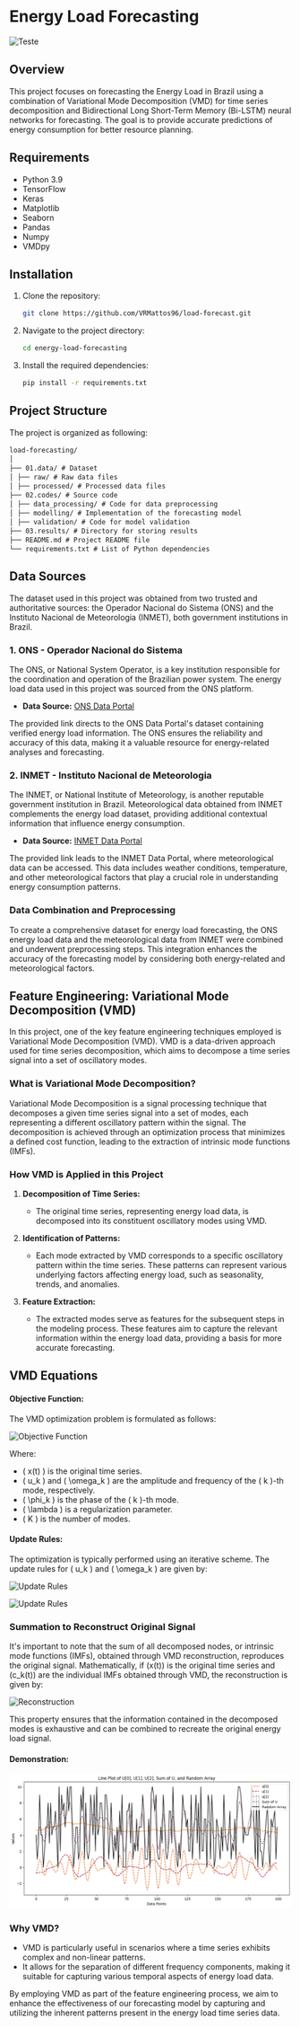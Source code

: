 
# Energy Load Forecasting 
![Teste](https://s3-us-west-2.amazonaws.com/transmountain-craftcms/images/_1200x630_crop_center-center_82_none/transmission-lines-1030x515.jpg?mtime=1582829191)
## Overview

This project focuses on forecasting the Energy Load in Brazil using a combination of Variational Mode Decomposition (VMD) for time series decomposition and Bidirectional Long Short-Term Memory (Bi-LSTM) neural networks for forecasting. The goal is to provide accurate predictions of energy consumption for better resource planning.

## Requirements

- Python 3.9
- TensorFlow
- Keras
- Matplotlib
- Seaborn
- Pandas
- Numpy
- VMDpy

## Installation

1. Clone the repository:

    ```bash
    git clone https://github.com/VRMattos96/load-forecast.git
    ```

2. Navigate to the project directory:

    ```bash
    cd energy-load-forecasting
    ```

3. Install the required dependencies:

    ```bash
    pip install -r requirements.txt
    ```

## Project Structure

The project is organized as following:
```
load-forecasting/
│
├── 01.data/ # Dataset 
│ ├── raw/ # Raw data files
│ ├── processed/ # Processed data files
├── 02.codes/ # Source code
│ ├── data_processing/ # Code for data preprocessing
│ ├── modelling/ # Implementation of the forecasting model
│ ├── validation/ # Code for model validation
├── 03.results/ # Directory for storing results
├── README.md # Project README file
└── requirements.txt # List of Python dependencies
```
## Data Sources

The dataset used in this project was obtained from two trusted and authoritative sources: the Operador Nacional do Sistema (ONS) and the Instituto Nacional de Meteorologia (INMET), both government institutions in Brazil.

### 1. ONS - Operador Nacional do Sistema

The ONS, or National System Operator, is a key institution responsible for the coordination and operation of the Brazilian power system. The energy load data used in this project was sourced from the ONS platform.

- **Data Source:** [ONS Data Portal](https://dados.ons.org.br/dataset/carga-energia-verificada)

The provided link directs to the ONS Data Portal's dataset containing verified energy load information. The ONS ensures the reliability and accuracy of this data, making it a valuable resource for energy-related analyses and forecasting.

### 2. INMET - Instituto Nacional de Meteorologia

The INMET, or National Institute of Meteorology, is another reputable government institution in Brazil. Meteorological data obtained from INMET complements the energy load dataset, providing additional contextual information that influence energy consumption.

- **Data Source:** [INMET Data Portal](https://bdmep.inmet.gov.br/)

The provided link leads to the INMET Data Portal, where meteorological data can be accessed. This data includes weather conditions, temperature, and other meteorological factors that play a crucial role in understanding energy consumption patterns.

### Data Combination and Preprocessing

To create a comprehensive dataset for energy load forecasting, the ONS energy load data and the meteorological data from INMET were combined and underwent preprocessing steps. This integration enhances the accuracy of the forecasting model by considering both energy-related and meteorological factors.

## Feature Engineering: Variational Mode Decomposition (VMD)

In this project, one of the key feature engineering techniques employed is Variational Mode Decomposition (VMD). VMD is a data-driven approach used for time series decomposition, which aims to decompose a time series signal into a set of oscillatory modes.

### What is Variational Mode Decomposition?

Variational Mode Decomposition is a signal processing technique that decomposes a given time series signal into a set of modes, each representing a different oscillatory pattern within the signal. The decomposition is achieved through an optimization process that minimizes a defined cost function, leading to the extraction of intrinsic mode functions (IMFs).

### How VMD is Applied in this Project

1. **Decomposition of Time Series:**
   - The original time series, representing energy load data, is decomposed into its constituent oscillatory modes using VMD.

2. **Identification of Patterns:**
   - Each mode extracted by VMD corresponds to a specific oscillatory pattern within the time series. These patterns can represent various underlying factors affecting energy load, such as seasonality, trends, and anomalies.

3. **Feature Extraction:**
   - The extracted modes serve as features for the subsequent steps in the modeling process. These features aim to capture the relevant information within the energy load data, providing a basis for more accurate forecasting.

## VMD Equations

#### Objective Function:

The VMD optimization problem is formulated as follows:

![Objective Function](https://latex.codecogs.com/svg.latex?\min_{u_k,\omega_k}\sum_{k=1}^{K}\left\|x-\sum_{k=1}^{K}u_k\cos(\omega_kt+\phi_k)\right\|_2^2+\lambda\sum_{k=1}^{K-1}\|\omega_{k+1}-\omega_k\|_2^2)

Where:
- \( x(t) \) is the original time series.
- \( u_k \) and \( \omega_k \) are the amplitude and frequency of the \( k \)-th mode, respectively.
- \( \phi_k \) is the phase of the \( k \)-th mode.
- \( \lambda \) is a regularization parameter.
- \( K \) is the number of modes.

#### Update Rules:

The optimization is typically performed using an iterative scheme. The update rules for \( u_k \) and \( \omega_k \) are given by:

![Update Rules](https://latex.codecogs.com/svg.latex?u_k=\frac{\mathcal{H}_\lambda(x-\sum_{j\neq{k}}u_j\cos(\omega_jt+\phi_j))}{\cos(\omega_kt+\phi_k)})

![Update Rules](https://latex.codecogs.com/svg.latex?\omega_k=\frac{\sum_{t=1}^{T}tu_k\sin(\omega_kt+\phi_k)+\lambda\sum_{k=1}^{K-1}(\omega_{k+1}-2\omega_k+\omega_{k-1})}{\sum_{t=1}^{T}tu_k\cos(\omega_kt+\phi_k)})

### Summation to Reconstruct Original Signal

It's important to note that the sum of all decomposed nodes, or intrinsic mode functions (IMFs), obtained through VMD reconstruction, reproduces the original signal. Mathematically, if \(x(t)\) is the original time series and \(c_k(t)\) are the individual IMFs obtained through VMD, the reconstruction is given by:

![Reconstruction](https://latex.codecogs.com/svg.latex?x(t)=\sum_{k=1}^{N}c_k(t))

This property ensures that the information contained in the decomposed modes is exhaustive and can be combined to recreate the original energy load signal.


#### Demonstration:

![VMD Process](vmd.png)

### Why VMD?

- VMD is particularly useful in scenarios where a time series exhibits complex and non-linear patterns.
- It allows for the separation of different frequency components, making it suitable for capturing various temporal aspects of energy load data.

By employing VMD as part of the feature engineering process, we aim to enhance the effectiveness of our forecasting model by capturing and utilizing the inherent patterns present in the energy load time series data.


